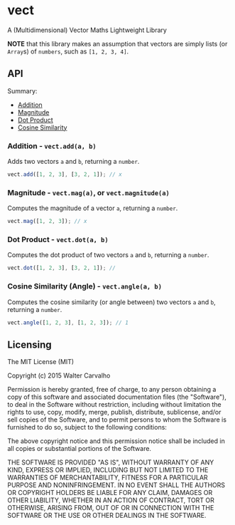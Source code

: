 # vect
A (Multidimensional) Vector Maths Lightweight Library

**NOTE** that this library makes an assumption that vectors are simply lists (or `Array`s) of `numbers`, such as `[1, 2, 3, 4]`.

## API

Summary:
  - [Addition](#addition---vectadda-b)
  - [Magnitude](#magnitude---vectmaga-or-vectmagnitudea)
  - [Dot Product](#dot-product---vectdota-b)
  - [Cosine Similarity](#cosine-similarity-angle---vectanglea-b)

### Addition - `vect.add(a, b)`
Adds two vectors `a` and `b`, returning a `number`.
```js
vect.add([1, 2, 3], [3, 2, 1]); // x
```

### Magnitude - `vect.mag(a)`, or `vect.magnitude(a)`
Computes the magnitude of a vector `a`, returning a `number`.
```js
vect.mag([1, 2, 3]); // x
```

### Dot Product - `vect.dot(a, b)`
Computes the dot product of two vectors `a` and `b`, returning a `number`.
```js
vect.dot([1, 2, 3], [3, 2, 1]); //
```

### Cosine Similarity (Angle) - `vect.angle(a, b)`
Computes the cosine similarity (or angle between) two vectors `a` and `b`, returning a `number`.
```js
vect.angle([1, 2, 3], [1, 2, 3]); // 1
```

## Licensing

The MIT License (MIT)

Copyright (c) 2015 Walter Carvalho

Permission is hereby granted, free of charge, to any person obtaining a copy
of this software and associated documentation files (the "Software"), to deal
in the Software without restriction, including without limitation the rights
to use, copy, modify, merge, publish, distribute, sublicense, and/or sell
copies of the Software, and to permit persons to whom the Software is
furnished to do so, subject to the following conditions:

The above copyright notice and this permission notice shall be included in
all copies or substantial portions of the Software.

THE SOFTWARE IS PROVIDED "AS IS", WITHOUT WARRANTY OF ANY KIND, EXPRESS OR
IMPLIED, INCLUDING BUT NOT LIMITED TO THE WARRANTIES OF MERCHANTABILITY,
FITNESS FOR A PARTICULAR PURPOSE AND NONINFRINGEMENT. IN NO EVENT SHALL THE
AUTHORS OR COPYRIGHT HOLDERS BE LIABLE FOR ANY CLAIM, DAMAGES OR OTHER
LIABILITY, WHETHER IN AN ACTION OF CONTRACT, TORT OR OTHERWISE, ARISING FROM,
OUT OF OR IN CONNECTION WITH THE SOFTWARE OR THE USE OR OTHER DEALINGS IN
THE SOFTWARE.
